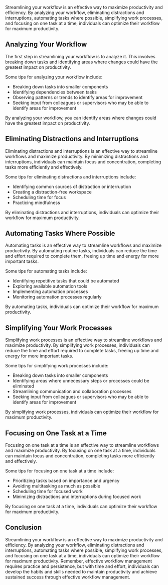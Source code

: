 
Streamlining your workflow is an effective way to maximize productivity and efficiency. By analyzing your workflow, eliminating distractions and interruptions, automating tasks where possible, simplifying work processes, and focusing on one task at a time, individuals can optimize their workflow for maximum productivity.

Analyzing Your Workflow
-----------------------

The first step in streamlining your workflow is to analyze it. This involves breaking down tasks and identifying areas where changes could have the greatest impact on productivity.

Some tips for analyzing your workflow include:

* Breaking down tasks into smaller components
* Identifying dependencies between tasks
* Observing patterns or trends to identify areas for improvement
* Seeking input from colleagues or supervisors who may be able to identify areas for improvement

By analyzing your workflow, you can identify areas where changes could have the greatest impact on productivity.

Eliminating Distractions and Interruptions
------------------------------------------

Eliminating distractions and interruptions is an effective way to streamline workflows and maximize productivity. By minimizing distractions and interruptions, individuals can maintain focus and concentration, completing tasks more efficiently and effectively.

Some tips for eliminating distractions and interruptions include:

* Identifying common sources of distraction or interruption
* Creating a distraction-free workspace
* Scheduling time for focus
* Practicing mindfulness

By eliminating distractions and interruptions, individuals can optimize their workflow for maximum productivity.

Automating Tasks Where Possible
-------------------------------

Automating tasks is an effective way to streamline workflows and maximize productivity. By automating routine tasks, individuals can reduce the time and effort required to complete them, freeing up time and energy for more important tasks.

Some tips for automating tasks include:

* Identifying repetitive tasks that could be automated
* Exploring available automation tools
* Implementing automation processes
* Monitoring automation processes regularly

By automating tasks, individuals can optimize their workflow for maximum productivity.

Simplifying Your Work Processes
-------------------------------

Simplifying work processes is an effective way to streamline workflows and maximize productivity. By simplifying work processes, individuals can reduce the time and effort required to complete tasks, freeing up time and energy for more important tasks.

Some tips for simplifying work processes include:

* Breaking down tasks into smaller components
* Identifying areas where unnecessary steps or processes could be eliminated
* Streamlining communication and collaboration processes
* Seeking input from colleagues or supervisors who may be able to identify areas for improvement

By simplifying work processes, individuals can optimize their workflow for maximum productivity.

Focusing on One Task at a Time
------------------------------

Focusing on one task at a time is an effective way to streamline workflows and maximize productivity. By focusing on one task at a time, individuals can maintain focus and concentration, completing tasks more efficiently and effectively.

Some tips for focusing on one task at a time include:

* Prioritizing tasks based on importance and urgency
* Avoiding multitasking as much as possible
* Scheduling time for focused work
* Minimizing distractions and interruptions during focused work

By focusing on one task at a time, individuals can optimize their workflow for maximum productivity.

Conclusion
----------

Streamlining your workflow is an effective way to maximize productivity and efficiency. By analyzing your workflow, eliminating distractions and interruptions, automating tasks where possible, simplifying work processes, and focusing on one task at a time, individuals can optimize their workflow for maximum productivity. Remember, effective workflow management requires practice and persistence, but with time and effort, individuals can develop the habits and skills needed to maintain productivity and achieve sustained success through effective workflow management.
